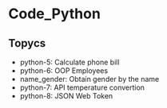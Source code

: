 # Code_Python

## Topycs


- python-5: Calculate phone bill
- python-6: OOP Employees
- name_gender: Obtain gender by the name
- python-7: API temperature convertion
- python-8: JSON Web Token
